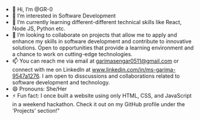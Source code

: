 - 👋 Hi, I’m @GR-0
- 👀 I’m interested in Software Development
- 🌱 I’m currently learning different-different technical skills like React, Node JS, Python etc.
- 💞️ I’m looking to collaborate on projects that allow me to apply and enhance my skills in software development and contribute to innovative solutions. Open to opportunities that provide a learning environment and a chance to work on cutting-edge technologies.
- 📫 You can reach me via email at garimasengar0511@gmail.com or connect with me on LinkedIn at www.linkedin.com/in/ms-garima-9547a1276. I am open to disscussions and collaborations related to software development and technology.
- 😄 Pronouns: She/Her
- ⚡ Fun fact: I once built a website using only HTML, CSS, and JavaScript in a weekend hackathon. Check it out on my GitHub profile under the 'Projects' section!"

<!---
GR-0/GR-0 is a ✨ special ✨ repository because its `README.md` (this file) appears on your GitHub profile.
You can click the Preview link to take a look at your changes.
--->
